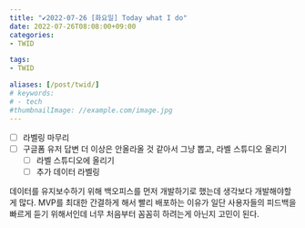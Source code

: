```yaml
---
title: "✔2022-07-26 [화요일] Today what I do"
date: 2022-07-26T08:08:00+09:00
categories:
- TWID

tags:
- TWID

aliases: [/post/twid/]
# keywords:
# - tech
#thumbnailImage: //example.com/image.jpg
---
```

<!--more-->

- [ ] 라벨링 마무리
- [ ] 구글폼 유저 답변 더 이상은 안올라올 것 같아서 그냥 뽑고, 라벨 스튜디오 올리기
    - [ ] 라벨 스튜디오에 올리기
    - [ ] 추가 데이터 라벨링

데이터를 유지보수하기 위해 백오피스를 먼저 개발하기로 했는데 생각보다 개발해야할게 많다.
MVP를 최대한 간결하게 해서 빨리 배포하는 이유가 일단 사용자들의 피드백을 빠르게 듣기 위해서인데 너무 처음부터 꼼꼼히 하려는게 아닌지 고민이 된다.

